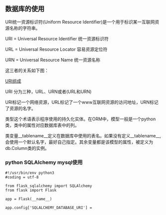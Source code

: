 ## 数据库的使用

URI统一资源标识符(Uniform Resource Identifier)是一个用于标识某一互联网资源名称的字符串。

URI = Universal Resource Identifier 统一资源标识符

URL = Universal Resource Locator 容易资源定位符

URN = Universal Resource Name 统一资源名称

这三者的关系如下图：

[URI组成](imgs/uri.png)

URI 分为三种，URL、URN或者(URL和URN)

URI标记一个网络资源，URL标记了一个www互联网资源的访问地址，URN标记了资源的名字。

类型这个术语表示程序使用的持久化实体。在ORM中，模型一般是一个python类，类中的属性对应数据库表中的列。

类变量__tablename__定义在数据库中使用的表名。如果没有定义__tablename__,会使用一个默认名字，最好自己指定。其余变量都是该模型的属性，被定义为db.Column类的实例。

### python SQLAlchemy mysql使用

```
#!/usr/bin/env python3
#coding = utf-8

from flask_sqlalchemy import SQLAlchemy
from flask import Flask

app = Flask(__name__)

app.config['SQLALCHEMY_DATABASE_URI'] = 
```
